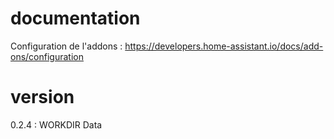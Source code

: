 # documentation
Configuration de l'addons :
https://developers.home-assistant.io/docs/add-ons/configuration

# version 
0.2.4 :  WORKDIR Data

